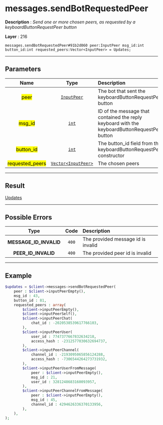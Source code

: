 # messages.sendBotRequestedPeer

**Description** : *Send one or more chosen peers, as requested by a keyboardButtonRequestPeer button*

**Layer** : 216

```tl
messages.sendBotRequestedPeer#91b2d060 peer:InputPeer msg_id:int button_id:int requested_peers:Vector<InputPeer> = Updates;
```

---

## Parameters

| Name | Type | Description |
| :---: | :---: | :--- |
| <mark>peer</mark> | [`InputPeer`](type/InputPeer) | The bot that sent the keyboardButtonRequestPeer button |
| <mark>msg_id</mark> | [`int`](type/int) | ID of the message that contained the reply keyboard with the keyboardButtonRequestPeer button |
| <mark>button_id</mark> | [`int`](type/int) | The button_id field from the keyboardButtonRequestPeer constructor |
| <mark>requested_peers</mark> | [`Vector<InputPeer>`](type/InputPeer) | The chosen peers |

---

## Result

[Updates](type/Updates)

---

## Possible Errors

| Type | Code | Description |
| :---: | :---: | :--- |
| **MESSAGE_ID_INVALID** | `400` | The provided message id is invalid |
| **PEER_ID_INVALID** | `400` | The provided peer id is invalid |

---

## Example

```php
$updates = $client->messages->sendBotRequestedPeer(
	peer : $client->inputPeerEmpty(),
	msg_id : 43,
	button_id : 81,
	requested_peers : array(
		$client->inputPeerEmpty(),
		$client->inputPeerSelf(),
		$client->inputPeerChat(
			chat_id : -2020538539617766103,
		),
		$client->inputPeerUser(
			user_id : 7747377667832634218,
			access_hash : -2312577030632694737,
		),
		$client->inputPeerChannel(
			channel_id : -2193095065856124288,
			access_hash : -7306544264273731932,
		),
		$client->inputPeerUserFromMessage(
			peer : $client->inputPeerEmpty(),
			msg_id : 21,
			user_id : 3281248683160093957,
		),
		$client->inputPeerChannelFromMessage(
			peer : $client->inputPeerEmpty(),
			msg_id : 45,
			channel_id : 4294626336370133956,
		),
	),
);
```
